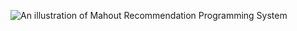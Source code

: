![An illustration of Mahout Recommendation Programming System](http://img.blog.csdn.net/20170124202556646?watermark/2/text/aHR0cDovL2Jsb2cuY3Nkbi5uZXQvc3VuX3dhbmdkb25n/font/5a6L5L2T/fontsize/400/fill/I0JBQkFCMA==/dissolve/70/gravity/SouthEast)
